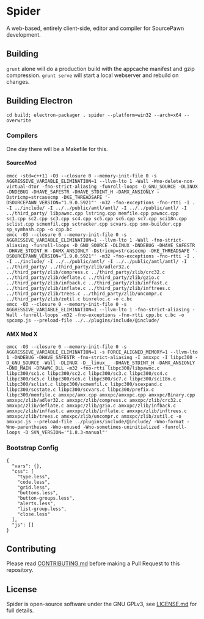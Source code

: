 # Spider
A web-based, entirely client-side, editor and compiler for SourcePawn development.

## Building
`grunt` alone will do a production build with the appcache manifest and gzip compression. `grunt serve` will start a local webserver and rebuild on changes.

## Building Electron

`cd build; electron-packager . spider --platform=win32 --arch=x64 --overwrite`

### Compilers
One day there will be a Makefile for this.

#### SourceMod
```
emcc -std=c++11 -O3 --closure 0 --memory-init-file 0 -s AGGRESSIVE_VARIABLE_ELIMINATION=1 --llvm-lto 1 -Wall -Wno-delete-non-virtual-dtor -fno-strict-aliasing -funroll-loops -D_GNU_SOURCE -DLINUX -DNDEBUG -DHAVE_SAFESTR -DHAVE_STDINT_H -DAMX_ANSIONLY -Dstricmp=strcasecmp -DKE_THREADSAFE '-DSOURCEPAWN_VERSION="1.9.0.5921"' -m32 -fno-exceptions -fno-rtti -I . -I ../include/ -I ../../public/amtl/amtl/ -I ../../public/amtl/ -I ../third_party/ libpawnc.cpp lstring.cpp memfile.cpp pawncc.cpp sc1.cpp sc2.cpp sc3.cpp sc4.cpp sc5.cpp sc6.cpp sc7.cpp sci18n.cpp sclist.cpp scmemfil.cpp sctracker.cpp scvars.cpp smx-builder.cpp sp_symhash.cpp -o cpp.bc
emcc -O3 --closure 0 --memory-init-file 0 -s AGGRESSIVE_VARIABLE_ELIMINATION=1 --llvm-lto 1 -Wall -fno-strict-aliasing -funroll-loops -D_GNU_SOURCE -DLINUX -DNDEBUG -DHAVE_SAFESTR -DHAVE_STDINT_H -DAMX_ANSIONLY -Dstricmp=strcasecmp -DKE_THREADSAFE '-DSOURCEPAWN_VERSION="1.9.0.5921"' -m32 -fno-exceptions -fno-rtti -I . -I ../include/ -I ../../public/amtl/ -I ../../public/amtl/amtl/ -I ../third_party/ ../third_party/zlib/adler32.c ../third_party/zlib/compress.c ../third_party/zlib/crc32.c ../third_party/zlib/deflate.c ../third_party/zlib/gzio.c ../third_party/zlib/infback.c ../third_party/zlib/inffast.c ../third_party/zlib/inflate.c ../third_party/zlib/inftrees.c ../third_party/zlib/trees.c ../third_party/zlib/uncompr.c ../third_party/zlib/zutil.c binreloc.c -o c.bc
emcc -O3 --closure 0 --memory-init-file 0 -s AGGRESSIVE_VARIABLE_ELIMINATION=1 --llvm-lto 1 -fno-strict-aliasing -Wall -funroll-loops -m32 -fno-exceptions -fno-rtti cpp.bc c.bc -o spcomp.js --preload-file ../../plugins/include/@include/
```

#### AMX Mod X
```
emcc -O3 --closure 0 --memory-init-file 0 -s AGGRESSIVE_VARIABLE_ELIMINATION=1 -s FORCE_ALIGNED_MEMORY=1 --llvm-lto 1 -DNDEBUG -DHAVE_SAFESTR -fno-strict-aliasing -I amxxpc -I libpc300 -D_GNU_SOURCE -Wall -DLINUX -D__linux__ -DHAVE_STDINT_H -DAMX_ANSIONLY -DNO_MAIN -DPAWNC_DLL -m32 -fno-rtti libpc300/libpawnc.c libpc300/sc1.c libpc300/sc2.c libpc300/sc3.c libpc300/sc4.c libpc300/sc5.c libpc300/sc6.c libpc300/sc7.c libpc300/sci18n.c libpc300/sclist.c libpc300/scmemfil.c libpc300/scexpand.c libpc300/scstate.c libpc300/scvars.c libpc300/prefix.c libpc300/memfile.c amxxpc/amx.cpp amxxpc/amxxpc.cpp amxxpc/Binary.cpp amxxpc/zlib/adler32.c amxxpc/zlib/compress.c amxxpc/zlib/crc32.c amxxpc/zlib/deflate.c amxxpc/zlib/gzio.c amxxpc/zlib/infback.c amxxpc/zlib/inffast.c amxxpc/zlib/inflate.c amxxpc/zlib/inftrees.c amxxpc/zlib/trees.c amxxpc/zlib/uncompr.c amxxpc/zlib/zutil.c -o amxxpc.js --preload-file ../plugins/include/@include/ -Wno-format -Wno-parentheses -Wno-unused -Wno-sometimes-uninitialized -funroll-loops -D SVN_VERSION='"1.8.3-manual"'
```

### Bootstrap Config
```
{
  "vars": {},
  "css": [
    "type.less",
    "code.less",
    "grid.less",
    "buttons.less",
    "button-groups.less",
    "alerts.less",
    "list-group.less",
    "close.less"
  ],
  "js": []
}
```

## Contributing
Please read [CONTRIBUTING.md](CONTRIBUTING.md) before making a Pull Request to this repository.

## License
Spider is open-source software under the GNU GPLv3, see [LICENSE.md](LICENSE.md) for full details.
